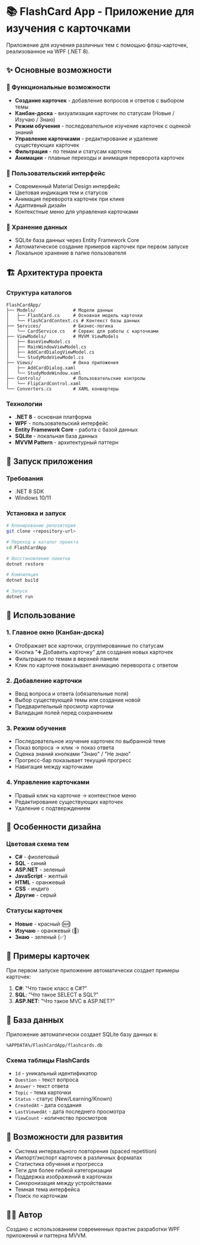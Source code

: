 # 📚 FlashCard App - Приложение для изучения с карточками

Приложение для изучения различных тем с помощью флэш-карточек, реализованное на WPF (.NET 8).

## ✨ Основные возможности

### 🎯 Функциональные возможности
- **Создание карточек** - добавление вопросов и ответов с выбором темы
- **Канбан-доска** - визуализация карточек по статусам (Новые / Изучаю / Знаю)
- **Режим обучения** - последовательное изучение карточек с оценкой знаний
- **Управление карточками** - редактирование и удаление существующих карточек
- **Фильтрация** - по темам и статусам карточек
- **Анимации** - плавные переходы и анимация переворота карточек

### 🎨 Пользовательский интерфейс
- Современный Material Design интерфейс
- Цветовая индикация тем и статусов
- Анимация переворота карточек при клике
- Адаптивный дизайн
- Контекстные меню для управления карточками

### 💾 Хранение данных
- SQLite база данных через Entity Framework Core
- Автоматическое создание примеров карточек при первом запуске
- Локальное хранение в папке пользователя

## 🏗️ Архитектура проекта

### Структура каталогов
```
FlashCardApp/
├── Models/              # Модели данных
│   ├── FlashCard.cs     # Основная модель карточки
│   └── FlashCardContext.cs # Контекст базы данных
├── Services/            # Бизнес-логика
│   └── CardService.cs   # Сервис для работы с карточками
├── ViewModels/          # MVVM ViewModels
│   ├── BaseViewModel.cs
│   ├── MainWindowViewModel.cs
│   ├── AddCardDialogViewModel.cs
│   └── StudyModeViewModel.cs
├── Views/               # Окна приложения
│   ├── AddCardDialog.xaml
│   └── StudyModeWindow.xaml
├── Controls/            # Пользовательские контролы
│   └── FlipCardControl.xaml
└── Converters.cs        # XAML конвертеры
```

### Технологии
- **.NET 8** - основная платформа
- **WPF** - пользовательский интерфейс
- **Entity Framework Core** - работа с базой данных
- **SQLite** - локальная база данных
- **MVVM Pattern** - архитектурный паттерн

## 🚀 Запуск приложения

### Требования
- .NET 8 SDK
- Windows 10/11

### Установка и запуск
```bash
# Клонирование репозитория
git clone <repository-url>

# Переход в каталог проекта
cd FlashCardApp

# Восстановление пакетов
dotnet restore

# Компиляция
dotnet build

# Запуск
dotnet run
```

## 📖 Использование

### 1. Главное окно (Канбан-доска)
- Отображает все карточки, сгруппированные по статусам
- Кнопка "➕ Добавить карточку" для создания новых карточек
- Фильтрация по темам в верхней панели
- Клик по карточке показывает анимацию переворота с ответом

### 2. Добавление карточки
- Ввод вопроса и ответа (обязательные поля)
- Выбор существующей темы или создание новой
- Предварительный просмотр карточки
- Валидация полей перед сохранением

### 3. Режим обучения
- Последовательное изучение карточек по выбранной теме
- Показ вопроса → клик → показ ответа
- Оценка знаний кнопками "Знаю" / "Не знаю"
- Прогресс-бар показывает текущий прогресс
- Навигация между карточками

### 4. Управление карточками
- Правый клик на карточке → контекстное меню
- Редактирование существующих карточек
- Удаление с подтверждением

## 🎨 Особенности дизайна

### Цветовая схема тем
- **C#** - фиолетовый
- **SQL** - синий  
- **ASP.NET** - зеленый
- **JavaScript** - желтый
- **HTML** - оранжевый
- **CSS** - индиго
- **Другие** - серый

### Статусы карточек
- **Новые** - красный (🆕)
- **Изучаю** - оранжевый (📖)  
- **Знаю** - зеленый (✅)

## 📝 Примеры карточек

При первом запуске приложение автоматически создает примеры карточек:

1. **C#**: "Что такое класс в C#?" 
2. **SQL**: "Что такое SELECT в SQL?"
3. **ASP.NET**: "Что такое MVC в ASP.NET?"

## 🔄 База данных

Приложение автоматически создает SQLite базу данных в:
```
%APPDATA%/FlashCardApp/flashcards.db
```

### Схема таблицы FlashCards
- `Id` - уникальный идентификатор
- `Question` - текст вопроса
- `Answer` - текст ответа  
- `Topic` - тема карточки
- `Status` - статус (New/Learning/Known)
- `CreatedAt` - дата создания
- `LastViewedAt` - дата последнего просмотра
- `ViewCount` - количество просмотров

## 🎯 Возможности для развития

- Система интервального повторения (spaced repetition)
- Импорт/экспорт карточек в различных форматах
- Статистика обучения и прогресса
- Теги для более гибкой категоризации
- Поддержка изображений в карточках
- Синхронизация между устройствами
- Темная тема интерфейса
- Поиск по карточкам

## 👨‍💻 Автор

Создано с использованием современных практик разработки WPF приложений и паттерна MVVM. 
